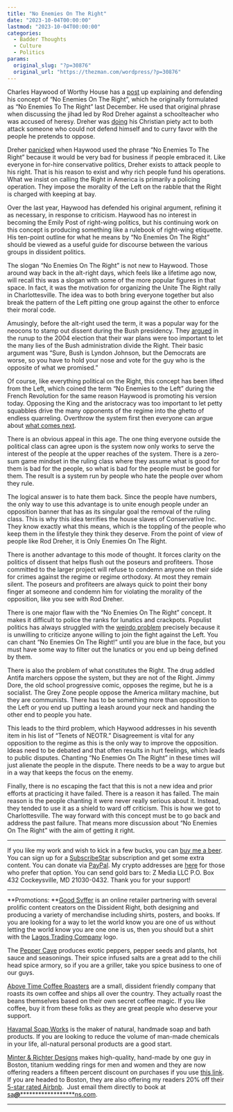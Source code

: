 ```yaml
---
title: "No Enemies On The Right"
date: "2023-10-04T00:00:00"
lastmod: "2023-10-04T00:00:00"
categories:
  - Badder Thoughts
  - Culture
  - Politics
params:
  original_slug: "?p=30876"
  original_url: "https://thezman.com/wordpress/?p=30876"
---
```


Charles Haywood of Worthy House has a <a
href="https://theworthyhouse.com/2023/10/02/on-the-principle-no-enemies-on-the-right/"
rel="noopener" target="_blank">post</a> up explaining and defending his
concept of “No Enemies On The Right”, which he originally formulated as
“No Enemies To The Right” last December. He used that original phrase
when discussing the jihad led by Rod Dreher against a schoolteacher who
was accused of heresy. Dreher was
<a href="https://thezman.com/wordpress/?p=28818" rel="noopener"
target="_blank">doing</a> his Christian piety act to both attack someone
who could not defend himself and to curry favor with the people he
pretends to oppose.

Dreher <a
href="https://www.theamericanconservative.com/a-new-enemy-to-the-right/"
rel="noopener" target="_blank">panicked</a> when Haywood used the phrase
“No Enemies To The Right” because it would be very bad for business if
people embraced it. Like everyone in for-hire conservative politics,
Dreher exists to attack people to his right. That is his reason to exist
and why rich people fund his operations. What we insist on calling the
Right in America is primarily a policing operation. They impose the
morality of the Left on the rabble that the Right is charged with
keeping at bay.

Over the last year, Haywood has defended his original argument, refining
it as necessary, in response to criticism. Haywood has no interest in
becoming the Emily Post of right-wing politics, but his continuing work
on this concept is producing something like a rulebook of right-wing
etiquette. His ten-point outline for what he means by “No Enemies On The
Right” should be viewed as a useful guide for discourse between the
various groups in dissident politics.

The slogan “No Enemies On The Right” is not new to Haywood. Those around
way back in the alt-right days, which feels like a lifetime ago now,
will recall this was a slogan with some of the more popular figures in
that space. In fact, it was the motivation for organizing the Unite The
Right rally in Charlottesville. The idea was to both bring everyone
together but also break the pattern of the Left pitting one group
against the other to enforce their moral code.

Amusingly, before the alt-right used the term, it was a popular way for
the neocons to stamp out dissent during the Bush presidency. They <a
href="https://nationalinterest.org/article/no-enemies-on-the-right-742"
rel="noopener" target="_blank">argued</a> in the runup to the 2004
election that their war plans were too important to let the many lies of
the Bush administration divide the Right. Their basic argument was
“Sure, Bush is Lyndon Johnson, but the Democrats are worse, so you have
to hold your nose and vote for the guy who is the opposite of what we
promised.”

Of course, like everything political on the Right, this concept has been
lifted from the Left, which coined the term “No Enemies to the Left”
during the French Revolution for the same reason Haywood is promoting
his version today. Opposing the King and the aristocracy was too
important to let petty squabbles drive the many opponents of the regime
into the ghetto of endless quarreling. Overthrow the system first then
everyone can argue about
<a href="https://en.wikipedia.org/wiki/Reign_of_Terror" rel="noopener"
target="_blank">what comes next</a>.

There is an obvious appeal in this age. The one thing everyone outside
the political class can agree upon is the system now only works to serve
the interest of the people at the upper reaches of the system. There is
a zero-sum game mindset in the ruling class where they assume what is
good for them is bad for the people, so what is bad for the people must
be good for them. The result is a system run by people who hate the
people over whom they rule.

The logical answer is to hate them back. Since the people have numbers,
the only way to use this advantage is to unite enough people under an
opposition banner that has as its singular goal the removal of the
ruling class. This is why this idea terrifies the house slaves of
Conservative Inc. They know exactly what this means, which is the
toppling of the people who keep them in the lifestyle they think they
deserve. From the point of view of people like Rod Dreher, it is Only
Enemies On The Right.

There is another advantage to this mode of thought. It forces clarity on
the politics of dissent that helps flush out the poseurs and profiteers.
Those committed to the larger project will refuse to condemn anyone on
their side for crimes against the regime or regime orthodoxy. At most
they remain silent. The poseurs and profiteers are always quick to point
their bony finger at someone and condemn him for violating the morality
of the opposition, like you see with Rod Dreher.

There is one major flaw with the “No Enemies On The Right” concept. It
makes it difficult to police the ranks for lunatics and crackpots.
Populist politics has always struggled with the
<a href="https://thezman.com/wordpress/?p=26197" rel="noopener"
target="_blank">weirdo problem</a> precisely because it is unwilling to
criticize anyone willing to join the fight against the Left. You can
chant “No Enemies On The Right!” until you are blue in the face, but you
must have some way to filter out the lunatics or you end up being
defined by them.

There is also the problem of what constitutes the Right. The drug addled
Antifa marchers oppose the system, but they are not of the Right. Jimmy
Dore, the old school progressive comic, opposes the regime, but he is a
socialist. The Grey Zone people oppose the America military machine, but
they are communists. There has to be something more than opposition to
the Left or you end up putting a leash around your neck and handing the
other end to people you hate.

This leads to the third problem, which Haywood addresses in his seventh
item in his list of “Tenets of NEOTR.” Disagreement is vital for any
opposition to the regime as this is the only way to improve the
opposition. Ideas need to be debated and that often results in hurt
feelings, which leads to public disputes. Chanting “No Enemies On The
Right” in these times will just alienate the people in the dispute.
There needs to be a way to argue but in a way that keeps the focus on
the enemy.

Finally, there is no escaping the fact that this is not a new idea and
prior efforts at practicing it have failed. There is a reason it has
failed. The main reason is the people chanting it were never really
serious about it. Instead, they tended to use it as a shield to ward off
criticism. This is how we got to Charlottesville. The way forward with
this concept must be to go back and address the past failure. That means
more discussion about “No Enemies On The Right” with the aim of getting
it right.

------------------------------------------------------------------------

If you like my work and wish to kick in a few bucks, you can
<a href="https://www.buymeacoffee.com/mujolulu" rel="noopener"
target="_blank">buy me a beer</a>. You can sign up for a
<a href="https://www.subscribestar.com/the-z-blog" rel="noopener"
target="_blank">SubscribeStar</a> subscription and get some extra
content. You can donate via <a
href="https://www.paypal.com/donate/?cmd=_s-xclick&amp;hosted_button_id=UDAS2Q8JYA6CN&amp;source=url"
rel="noopener" target="_blank">PayPal</a>. My crypto addresses are
<a href="https://thezman.com/wordpress/?page_id=22713" rel="noopener"
target="_blank">here</a> for those who prefer that option. You can send
gold bars to: Z Media LLC P.O. Box 432 Cockeysville, MD 21030-0432.
Thank you for your support!

------------------------------------------------------------------------

**Promotions: **<a href="https://goodsvffer.com/" rel="noopener" target="_blank">Good
Svffer</a> is an online retailer partnering with several prolific
content creators on the Dissident Right, both designing and producing a
variety of merchandise including shirts, posters, and books. If you are
looking for a way to let the world know you are one of us without
letting the world know you are one one is us, then you should but a
shirt with the
<a href="https://goodsvffer.com/products/lagos-trading-company"
rel="noopener" target="_blank">Lagos Trading Company</a> logo.

The <a href="https://peppercave.com/shop/ols/products" rel="noopener"
target="_blank">Pepper Cave</a> produces exotic peppers, pepper seeds
and plants, hot sauce and seasonings. Their spice infused salts are a
great add to the chili head spice armory, so if you are a griller, take
you spice business to one of our guys.

<a href="https://abovetimecoffee.com/" rel="noopener"
target="_blank">Above Time Coffee Roasters</a> are a small, dissident
friendly company that roasts its own coffee and ships all over the
country. They actually roast the beans themselves based on their own
secret coffee magic. If you like coffee, buy it from these folks as they
are great people who deserve your support.

<a href="https://havamalsoapworks.com/" rel="noopener"
target="_blank">Havamal Soap Works</a> is the maker of natural, handmade
soap and bath products. If you are looking to reduce the volume of
man-made chemicals in your life, all-natural personal products are a
good start.

<a href="https://www.minterandrichterdesigns.com/"
rel="noreferrer nofollow noopener" target="_blank">Minter &amp; Richter
Designs</a> makes high-quality, hand-made by one guy in Boston, titanium
wedding rings for men and women and they are now offering readers a
fifteen percent discount on purchases if you use
<a href="https://www.minterandrichterdesigns.com/discount/ZMAN"
rel="noreferrer nofollow noopener" target="_blank">this link</a>.
<span class="highlight"><span class="colour"><span class="font"><span class="size">If
you are headed to Boston, they are also offering my readers 20% off
their <a
href="https://www.airbnb.com/users/7988017/listings?user_id=7988017&amp;s=3"
rel="noopener noreferrer" target="_blank">5-star rated Airbnb</a>.  Just
email them directly to book at
<a href="mailto:sa***@*********************ns.com"
data-original-string="wQ8S2UHfdenvn3YLz6yqIA==cb7JB1zjKr2w0Oc5MW2hL4xriBvKBhPhopCmd5eyYCLAMGRgSNZ2XgzpQ/GwH9DXbOQ"><span
class="apbct-email-encoder"
data-original-string="v/5A6xToIfLm7KucD5TrVA==cb7SoaS7RjF24t7ZaiEyO8YJsl6fTwP9eA7kumf70PpchNeF4frZi7GgAq/CI/wfPqS"
title="This contact has been encoded by Anti-Spam by CleanTalk. Click to decode. To finish the decoding make sure that JavaScript is enabled in your browser.">sa<span
class="apbct-blur">***</span>@<span
class="apbct-blur">*********************</span>ns.com</span></a>.</span></span></span></span>

------------------------------------------------------------------------
